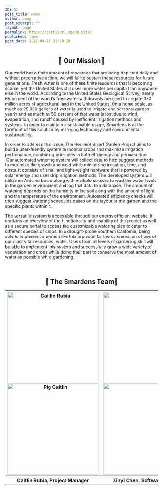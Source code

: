 ```yaml
---
ID: 51
post_title: Home
author: boog
post_excerpt: ""
layout: page
permalink: https://caitlinr1.sgedu.site/
published: true
post_date: 2018-04-11 21:29:28
---
```

<h2 style="text-align: center;">🌱 Our Mission🌱</h2>
Our world has a finite amount of resources that are being depleted daily and without preemptive action, we will fail to sustain these resources for future generations. Fresh water is one of these finite resources that is becoming scarce, yet the United States still uses more water per capita than anywhere else in the world. According to the United States Geological Survey, nearly 65 percent of the world’s freshwater withdrawals are used to irrigate 330 million acres of agricultural land in the United States. On a home scale, as much as 25,000 gallons of water is used to irrigate one personal garden yearly and as much as 50 percent of that water is lost due to wind, evaporation, and runoff caused by inefficient irrigation methods and systems. In order to maintain a sustainable usage, Smardens is at the forefront of this solution by marrying technology and environmental sustainability.

In order to address this issue, The Resilient Smart Garden Project aims to build a user-friendly system to monitor crops and maximize irrigation performance, combining principles in both efficiency and permaculture.  Our automated watering system will collect data to help suggest methods to maximize the growth and yield while minimizing irrigation, time, and costs. It consists of small and light-weight hardware that is powered by solar energy and uses drip irrigation methods. The developed system will utilize an Arduino board along with multiple sensors to read the water levels in the garden environment and log that data to a database. The amount of watering depends on the humidity in the soil along with the amount of light and the temperature of the environment. Automated efficiency checks will then suggest watering schedules based on the layout of the garden and the specific plants within it.

The versatile system is accessible through our energy efficient website. It contains an overview of the functionality and usability of the project as well as a secure portal to access the customizable watering plan to cater to different species of crops. In a drought-prone Southern California, being able to implement a system like this is pivotal for the conservation of one of our most vital resources, water. Users from all levels of gardening skill will be able to implement this system and successfully grow a wide variety of vegetation and crops while doing their part to conserve the most amount of water as possible while gardening.

&nbsp;
<h2 style="text-align: center;">🌱 The Smardens Team🌱</h2>
<table style="width: 100%;" align="center">
<tbody>
<tr>
<th>
<div id="cf" align="center"><img class="bottom" src="https://caitlinr1.sgedu.site/wp-content/uploads/2018/05/152563948386330786-1-e1525657648211.gif" alt="Caitlin Rubia" width="300" height="300" /><img class="top" src="https://caitlinr1.sgedu.site/wp-content/uploads/2018/05/152563948386330786-3-e1525657622568.gif" alt="Pig Caitlin" width="300" height="300" /></div></th>
<th>
<div id="cf" align="center"><img class="alignnone size-full wp-image-273" src="https://caitlinr1.sgedu.site/wp-content/uploads/2018/05/xinyi.gif" alt="" width="300" height="300" /><img class="alignnone size-full wp-image-272" src="https://caitlinr1.sgedu.site/wp-content/uploads/2018/05/crop2.gif" alt="" width="300" height="300" /></div></th>
<th>
<div id="cf" align="center"><img class="alignnone size-full wp-image-277" src="https://caitlinr1.sgedu.site/wp-content/uploads/2018/05/152563948386330786-5-e1525657577312.gif" alt="" width="300" height="300" /><img class="top" src="https://caitlinr1.sgedu.site/wp-content/uploads/2018/05/152563948386330786-2-e1525657641574.gif" alt="Goat Brian" width="300" height="300" /></div></th>
</tr>
<tr>
<th>Caitlin Rubia, Project Manager</th>
<th>Xinyi Chen, Software Engineer</th>
<th>Brian Powell, System Engineer</th>
</tr>
</tbody>
</table>